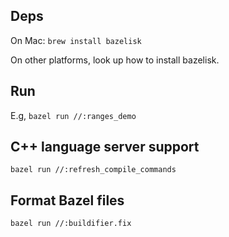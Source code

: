 ## Deps

On Mac:
`brew install bazelisk`

On other platforms, look up how to install bazelisk.

## Run

E.g, `bazel run //:ranges_demo`

## C++ language server support

`bazel run //:refresh_compile_commands`

## Format Bazel files

`bazel run //:buildifier.fix`